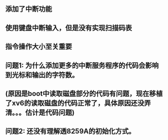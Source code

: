 ## 添加了中断功能
## 使用键盘中断输入，但是没有实现扫描码表
## 指令操作大小至关重要
## 问题1: 为什么添加更多的中断服务程序的代码会影响到光标和输出的字符数。
## (原因是boot中读取磁盘部分的代码有问题，现在移植了xv6的读取磁盘的代码正常了，具体原因还没弄清。。。估计是代码问题)
## 问题2: 还没有理解透8259A的初始化方式。